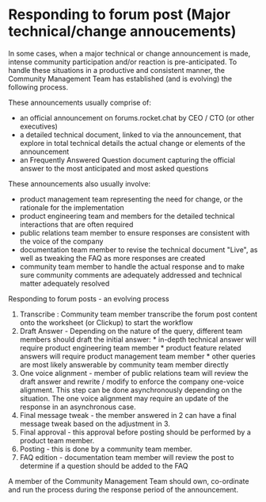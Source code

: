 # Responding to forum post \(Major technical/change annoucements\)

In some cases, when a major technical or change announcement is made, intense community participation and/or reaction is pre-anticipated. To handle these situations in a productive and consistent manner, the Community Management Team has established \(and is evolving\) the following process.

These announcements usually comprise of:

* an official announcement on forums.rocket.chat  by  CEO / CTO  \(or other executives\)
* a detailed technical document, linked to via the announcement, that explore in total technical details the actual change or elements of the announcement
* an Frequently Answered Question document capturing the official answer to the most anticipated and most asked questions

These announcements also usually involve:

* product management team representing the need for change, or the rationale for the implementation
* product engineering team and members for the detailed technical interactions that are often required
* public relations team member  to ensure responses are consistent with the voice of the company 
* documentation team member  to revise the technical document "Live", as well as tweaking the FAQ as more responses are created
* community team member to handle the actual response and to make sure community comments are adequately addressed and technical matter adequately resolved

Responding to forum posts - an evolving process

1. Transcribe :   Community team member transcribe the forum post content onto the worksheet \(or Clickup\) to start the workflow 
2. Draft Answer -  Depending on the nature of the query,  different team members should draft the initial answer:  \* in-depth technical answer will require product engineering team member  \* product feature related answers will require product management team member \* other queries are most likely answerable by community team member directly 
3. One voice alignment -   member of public relations team will review the draft answer and rewrite / modify to enforce  the company one-voice alignment.   This step can be done asynchronously depending on the situation.   The one voice alignment may require an update of the response in an asynchronous case. 
4. Final message tweak - the member answered in 2 can have a final message tweak based on the adjustment in 3.  
5. Final approval -   this approval before posting should be performed by a product team member. 
6. Posting - this is done by a community team member. 
7. FAQ edition -  documentation team member will review the post to determine if a question should be added to the FAQ

A member of the Community Management Team should own, co-ordinate and run the process during the response period of the announcement.

